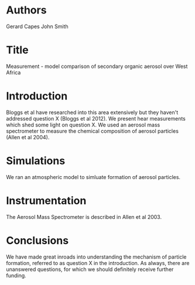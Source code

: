 # Authors
Gerard Capes
John Smith

# Title
Measurement - model comparison of secondary organic aerosol over West Africa

# Introduction
Bloggs et al have researched into this area extensively but they haven't addressed question X (Bloggs et al 2012).
We present hear measurements which shed some light on question X.
We used an aerosol mass spectrometer to measure the chemical composition of aerosol particles (Allen et al 2004).

# Simulations
We ran an atmospheric model to simluate formation of aerosol particles.

# Instrumentation
The Aerosol Mass Spectrometer is described in Allen et al 2003.

# Conclusions
We have made great inroads into understanding the mechanism of particle formation, referred to as question X in the introduction.
As always, there are unanswered questions, for which we should definitely receive further funding.

